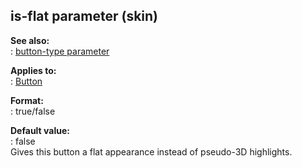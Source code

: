 ## is-flat parameter (skin)    
**See also:**    
:   [button-type parameter](/%7Bskin%7D/param/button-type)    
<!-- -->    
**Applies to:**    
:   [Button](/%7Bskin%7D/control/button)    
<!-- -->    
**Format:**    
:   true/false    
<!-- -->    
**Default value:**    
:   false    
Gives this button a flat appearance instead of pseudo-3D highlights.  